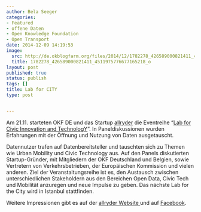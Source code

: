 ```yaml
---
author: Bela Seeger
categories:
- Featured
- offene Daten
- Open Knowledge Foundation
- Open Transport
date: 2014-12-09 14:19:53
image:
  src: http://de.okblogfarm.org/files/2014/12/1782278_426589000821411_4511975776677165218_o-415x276.jpg
  title: 1782278_426589000821411_4511975776677165218_o
layout: post
published: true
status: publish
tags: []
title: Lab for CITY
type: post


---
```


Am 21.11. starteten OKF DE und das Startup [allryder](http://www.allryder.com/) die Eventreihe “[Lab for Civic Innovation and TechnologY](http://labforcity.org/)”. In Paneldiskussionen wurden Erfahrungen mit der Öffnung und Nutzung von Daten ausgetauscht.

Datennutzer trafen auf Datenbereitsteller und tauschten sich zu Themen wie Urban Mobility und Civic Technology aus. Auf den Panels diskutierten Startup-Gründer, mit Mitgliedern der OKF Deutschland und Belgien, sowie Vertretern von Verkehrsbetrieben, der Europäischen Kommission und vielen anderen. Ziel der Veranstaltungsreihe ist es, den Austausch zwischen unterschiedlichen Stakeholdern aus den Bereichen Open Data, Civic Tech und Mobilität anzuregen und neue Impulse zu geben. Das nächste Lab for the City wird in Istanbul stattfinden.

Weitere Impressionen gibt es auf der [allryder Website ](http://www.allryder.com/lab-city-retrospective/)und auf [Facebook](https://www.facebook.com/media/set/?set=a.426588534154791.1073741837.275692779244368&type=3).